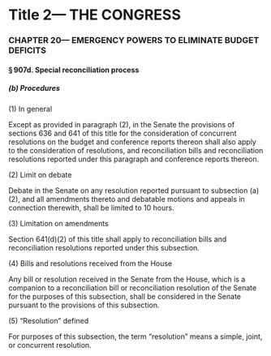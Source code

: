 
# Title 2— THE CONGRESS
### CHAPTER 20— EMERGENCY POWERS TO ELIMINATE BUDGET DEFICITS
#### § 907d. Special reconciliation process
##### (b) Procedures

(1) In general

Except as provided in paragraph (2), in the Senate the provisions of sections 636 and 641 of this title for the consideration of concurrent resolutions on the budget and conference reports thereon shall also apply to the consideration of resolutions, and reconciliation bills and reconciliation resolutions reported under this paragraph and conference reports thereon.

(2) Limit on debate

Debate in the Senate on any resolution reported pursuant to subsection (a)(2), and all amendments thereto and debatable motions and appeals in connection therewith, shall be limited to 10 hours.

(3) Limitation on amendments

Section 641(d)(2) of this title shall apply to reconciliation bills and reconciliation resolutions reported under this subsection.

(4) Bills and resolutions received from the House

Any bill or resolution received in the Senate from the House, which is a companion to a reconciliation bill or reconciliation resolution of the Senate for the purposes of this subsection, shall be considered in the Senate pursuant to the provisions of this subsection.

(5) “Resolution” defined

For purposes of this subsection, the term “resolution” means a simple, joint, or concurrent resolution.
